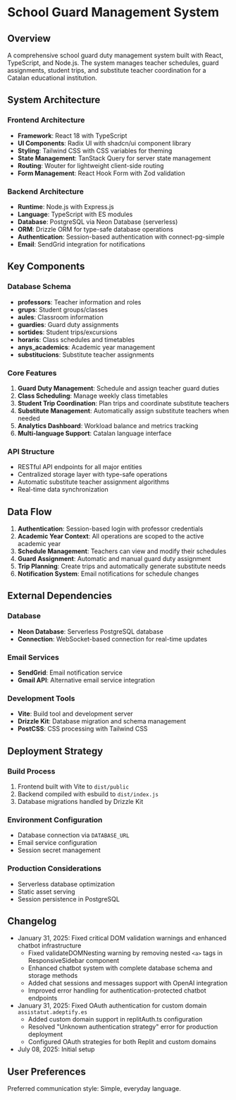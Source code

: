 # School Guard Management System

## Overview

A comprehensive school guard duty management system built with React, TypeScript, and Node.js. The system manages teacher schedules, guard assignments, student trips, and substitute teacher coordination for a Catalan educational institution.

## System Architecture

### Frontend Architecture
- **Framework**: React 18 with TypeScript
- **UI Components**: Radix UI with shadcn/ui component library
- **Styling**: Tailwind CSS with CSS variables for theming
- **State Management**: TanStack Query for server state management
- **Routing**: Wouter for lightweight client-side routing
- **Form Management**: React Hook Form with Zod validation

### Backend Architecture
- **Runtime**: Node.js with Express.js
- **Language**: TypeScript with ES modules
- **Database**: PostgreSQL via Neon Database (serverless)
- **ORM**: Drizzle ORM for type-safe database operations
- **Authentication**: Session-based authentication with connect-pg-simple
- **Email**: SendGrid integration for notifications

## Key Components

### Database Schema
- **professors**: Teacher information and roles
- **grups**: Student groups/classes
- **aules**: Classroom information
- **guardies**: Guard duty assignments
- **sortides**: Student trips/excursions
- **horaris**: Class schedules and timetables
- **anys_academics**: Academic year management
- **substitucions**: Substitute teacher assignments

### Core Features
1. **Guard Duty Management**: Schedule and assign teacher guard duties
2. **Class Scheduling**: Manage weekly class timetables
3. **Student Trip Coordination**: Plan trips and coordinate substitute teachers
4. **Substitute Management**: Automatically assign substitute teachers when needed
5. **Analytics Dashboard**: Workload balance and metrics tracking
6. **Multi-language Support**: Catalan language interface

### API Structure
- RESTful API endpoints for all major entities
- Centralized storage layer with type-safe operations
- Automatic substitute teacher assignment algorithms
- Real-time data synchronization

## Data Flow

1. **Authentication**: Session-based login with professor credentials
2. **Academic Year Context**: All operations are scoped to the active academic year
3. **Schedule Management**: Teachers can view and modify their schedules
4. **Guard Assignment**: Automatic and manual guard duty assignment
5. **Trip Planning**: Create trips and automatically generate substitute needs
6. **Notification System**: Email notifications for schedule changes

## External Dependencies

### Database
- **Neon Database**: Serverless PostgreSQL database
- **Connection**: WebSocket-based connection for real-time updates

### Email Services
- **SendGrid**: Email notification service
- **Gmail API**: Alternative email service integration

### Development Tools
- **Vite**: Build tool and development server
- **Drizzle Kit**: Database migration and schema management
- **PostCSS**: CSS processing with Tailwind CSS

## Deployment Strategy

### Build Process
1. Frontend built with Vite to `dist/public`
2. Backend compiled with esbuild to `dist/index.js`
3. Database migrations handled by Drizzle Kit

### Environment Configuration
- Database connection via `DATABASE_URL`
- Email service configuration
- Session secret management

### Production Considerations
- Serverless database optimization
- Static asset serving
- Session persistence in PostgreSQL

## Changelog

- January 31, 2025: Fixed critical DOM validation warnings and enhanced chatbot infrastructure
  - Fixed validateDOMNesting warning by removing nested `<a>` tags in ResponsiveSidebar component
  - Enhanced chatbot system with complete database schema and storage methods
  - Added chat sessions and messages support with OpenAI integration
  - Improved error handling for authentication-protected chatbot endpoints
- January 31, 2025: Fixed OAuth authentication for custom domain `assistatut.adeptify.es` 
  - Added custom domain support in replitAuth.ts configuration
  - Resolved "Unknown authentication strategy" error for production deployment
  - Configured OAuth strategies for both Replit and custom domains
- July 08, 2025: Initial setup

## User Preferences

Preferred communication style: Simple, everyday language.